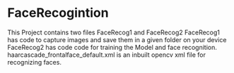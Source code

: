 # FaceRecogintion
This Project contains two files FaceRecog1 and FaceRecog2 
FaceRecog1 has code to capture images and save them in a given folder on your device
FaceRecog2 has code code for training the Model and face recognition.
haarcascade_frontalface_default.xml is an inbuilt opencv xml file for recognizing faces. 
